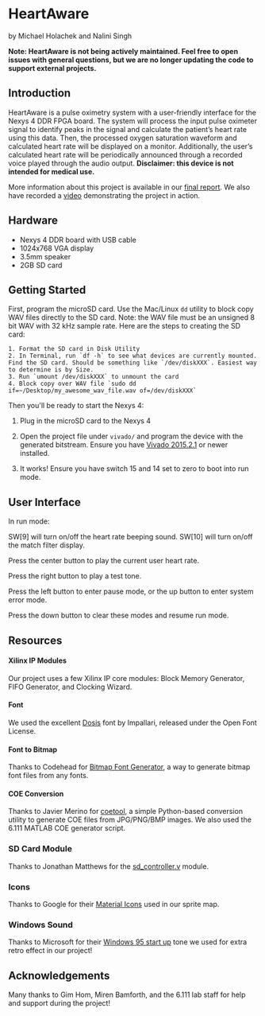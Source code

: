 # HeartAware

by Michael Holachek and Nalini Singh

__Note: HeartAware is not being actively maintained. Feel free to open issues with general questions, but we are no longer updating the code to support external projects.__

## Introduction

HeartAware is a pulse oximetry system with a user-friendly interface for the Nexys 4 DDR FPGA board. The system will process the input pulse oximeter signal to identify peaks in the signal and calculate the patient’s heart rate using this data. Then, the processed oxygen saturation waveform and calculated heart rate will be displayed on a monitor. Additionally, the user’s calculated heart rate will be periodically announced through a recorded voice played through the audio output. __Disclaimer: this device is not intended for medical use.__

More information about this project is available in our [final report](http://web.mit.edu/6.111/www/f2015/projects/holachek_Project_Final_Report.pdf). We also have recorded a [video](http://web.mit.edu/6.111/www/f2015/projects/heart_s.mp4) demonstrating the project in action.

## Hardware

- Nexys 4 DDR board with USB cable
- 1024x768 VGA display
- 3.5mm speaker
- 2GB SD card

## Getting Started


First, program the microSD card. Use the Mac/Linux `dd` utility to block copy WAV files directly to the SD card. Note: the WAV file must be an unsigned 8 bit WAV with 32 kHz sample rate. Here are the steps to creating the SD card:

	1. Format the SD card in Disk Utility
	2. In Terminal, run `df -h` to see what devices are currently mounted. Find the SD card. Should be something like `/dev/diskXXX`. Easiest way to determine is by Size.
	3. Run `umount /dev/diskXXX` to unmount the card
	4. Block copy over WAV file `sudo dd if=~/Desktop/my_awesome_wav_file.wav of=/dev/diskXXX`
	
Then you'll be ready to start the Nexys 4:
	
1. Plug in the microSD card to the Nexys 4

2. Open the project file under `vivado/` and program the device with the generated bitstream. Ensure you have [Vivado 2015.2.1](http://www.xilinx.com/products/design-tools/vivado.html) or newer installed.

3. It works! Ensure you have switch 15 and 14 set to zero to boot into run mode.

## User Interface

In run mode:

SW[9] will turn on/off the heart rate beeping sound. 
SW[10] will turn on/off the match filter display.

Press the center button to play the current user heart rate.

Press the right button to play a test tone. 

Press the left button to enter pause mode, or the up button to enter system error mode.

Press the down button to clear these modes and resume run mode.


## Resources

#### Xilinx IP Modules
Our project uses a few Xilinx IP core modules: Block Memory Generator, FIFO Generator, and Clocking Wizard.

#### Font
We used the excellent [Dosis](http://www.impallari.com/dosis) font by Impallari, released under the Open Font License.

#### Font to Bitmap
Thanks to Codehead for [Bitmap Font Generator](http://www.codehead.co.uk/cbfg/), a way to generate bitmap font files from any fonts.

#### COE Conversion
Thanks to Javier Merino for [coetool](http://jqm.io/files/coetool/), a simple Python-based conversion utility to generate COE files from JPG/PNG/BMP images. We also used the 6.111 MATLAB COE generator script.

### SD Card Module
Thanks to Jonathan Matthews for the [sd_controller.v](https://github.com/jono-m/mariokart/blob/master/v1/v1.srcs/sources_1/new/sd_controller.v) module.

### Icons
Thanks to Google for their [Material Icons](https://www.google.com/design/icons/) used in our sprite map.

### Windows Sound
Thanks to Microsoft for their [Windows 95 start up](https://www.youtube.com/watch?v=miZHa7ZC6Z0) tone we used for extra retro effect in our project!

## Acknowledgements

Many thanks to Gim Hom, Miren Bamforth, and the 6.111 lab staff for help and support during the project!

